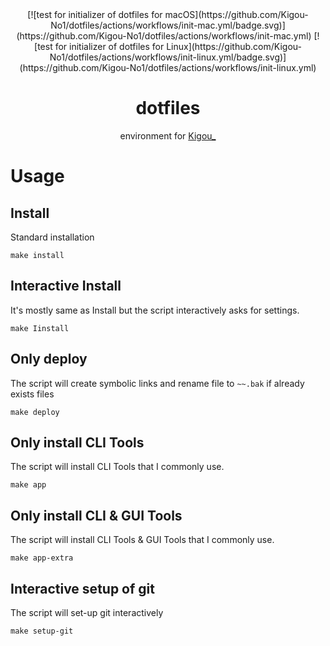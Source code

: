 <div align="center">
[![test for initializer of dotfiles for macOS](https://github.com/Kigou-No1/dotfiles/actions/workflows/init-mac.yml/badge.svg)](https://github.com/Kigou-No1/dotfiles/actions/workflows/init-mac.yml)
[![test for initializer of dotfiles for Linux](https://github.com/Kigou-No1/dotfiles/actions/workflows/init-linux.yml/badge.svg)](https://github.com/Kigou-No1/dotfiles/actions/workflows/init-linux.yml)


# dotfiles

environment for [Kigou_](https://github.com/Kigou-No1)

</div>

# Usage
##  Install
Standard installation
```
make install
```
## Interactive Install
It's mostly same as Install but the script interactively asks for settings.
```
make Iinstall
```
## Only deploy
The script will create symbolic links and rename file to `~~.bak` if already exists files
```
make deploy
```
## Only install CLI Tools
The script will install CLI Tools that I commonly use.
```
make app
```
## Only install CLI & GUI Tools
The script will install CLI Tools & GUI Tools that I commonly use.
```
make app-extra
```
## Interactive setup of git
The script will set-up git interactively
```
make setup-git
```
<br>
